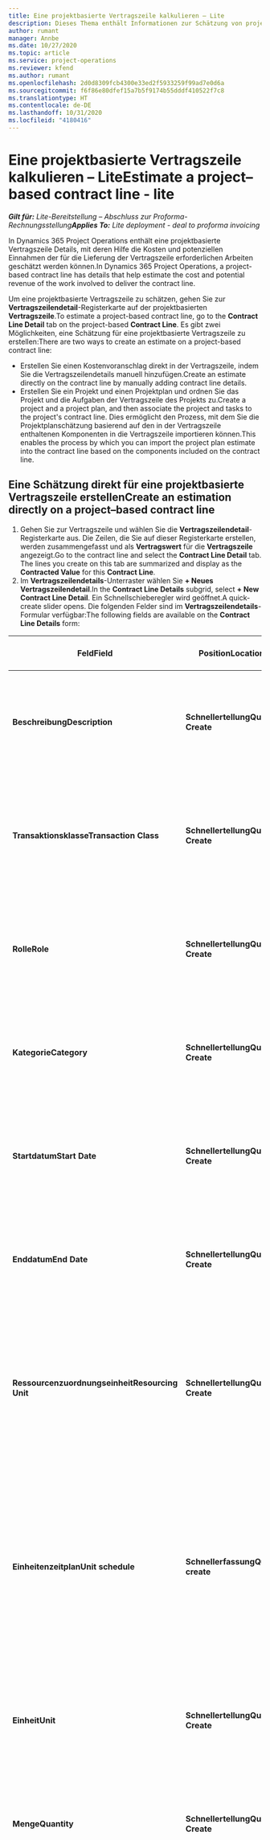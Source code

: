 ```yaml
---
title: Eine projektbasierte Vertragszeile kalkulieren – Lite
description: Dieses Thema enthält Informationen zur Schätzung von projektbasierten Vertragszeilen.
author: rumant
manager: Annbe
ms.date: 10/27/2020
ms.topic: article
ms.service: project-operations
ms.reviewer: kfend
ms.author: rumant
ms.openlocfilehash: 2d0d8309fcb4300e33ed2f5933259f99ad7e0d6a
ms.sourcegitcommit: f6f86e80dfef15a7b5f9174b55dddf410522f7c8
ms.translationtype: HT
ms.contentlocale: de-DE
ms.lasthandoff: 10/31/2020
ms.locfileid: "4180416"
---
```

# <a name="estimate-a-projectbased-contract-line---lite"></a><span data-ttu-id="9174e-103">Eine projektbasierte Vertragszeile kalkulieren – Lite</span><span class="sxs-lookup"><span data-stu-id="9174e-103">Estimate a project–based contract line - lite</span></span>

<span data-ttu-id="9174e-104">_**Gilt für:** Lite-Bereitstellung – Abschluss zur Proforma-Rechnungsstellung_</span><span class="sxs-lookup"><span data-stu-id="9174e-104">_**Applies To:** Lite deployment - deal to proforma invoicing_</span></span>

<span data-ttu-id="9174e-105">In Dynamics 365 Project Operations enthält eine projektbasierte Vertragszeile Details, mit deren Hilfe die Kosten und potenziellen Einnahmen der für die Lieferung der Vertragszeile erforderlichen Arbeiten geschätzt werden können.</span><span class="sxs-lookup"><span data-stu-id="9174e-105">In Dynamics 365 Project Operations, a project-based contract line has details that help estimate the cost and potential revenue of the work involved to deliver the contract line.</span></span>

<span data-ttu-id="9174e-106">Um eine projektbasierte Vertragszeile zu schätzen, gehen Sie zur **Vertragszeilendetail**-Registerkarte auf der projektbasierten **Vertragszeile**.</span><span class="sxs-lookup"><span data-stu-id="9174e-106">To estimate a project-based contract line, go to the **Contract Line Detail** tab on the project-based **Contract Line**.</span></span>  <span data-ttu-id="9174e-107">Es gibt zwei Möglichkeiten, eine Schätzung für eine projektbasierte Vertragszeile zu erstellen:</span><span class="sxs-lookup"><span data-stu-id="9174e-107">There are two ways to create an estimate on a project-based contract line:</span></span>

   - <span data-ttu-id="9174e-108">Erstellen Sie einen Kostenvoranschlag direkt in der Vertragszeile, indem Sie die Vertragszeilendetails manuell hinzufügen.</span><span class="sxs-lookup"><span data-stu-id="9174e-108">Create an estimate directly on the contract line by manually adding contract line details.</span></span>
   - <span data-ttu-id="9174e-109">Erstellen Sie ein Projekt und einen Projektplan und ordnen Sie das Projekt und die Aufgaben der Vertragszeile des Projekts zu.</span><span class="sxs-lookup"><span data-stu-id="9174e-109">Create a project and a project plan, and then associate the project and tasks to the project's contract line.</span></span> <span data-ttu-id="9174e-110">Dies ermöglicht den Prozess, mit dem Sie die Projektplanschätzung basierend auf den in der Vertragszeile enthaltenen Komponenten in die Vertragszeile importieren können.</span><span class="sxs-lookup"><span data-stu-id="9174e-110">This enables the process by which you can import the project plan estimate into the contract line based on the components included on the contract line.</span></span>

## <a name="create-an-estimation-directly-on-a-projectbased-contract-line"></a><span data-ttu-id="9174e-111">Eine Schätzung direkt für eine projektbasierte Vertragszeile erstellen</span><span class="sxs-lookup"><span data-stu-id="9174e-111">Create an estimation directly on a project–based contract line</span></span>

1. <span data-ttu-id="9174e-112">Gehen Sie zur Vertragszeile und wählen Sie die **Vertragszeilendetail**-Registerkarte aus. Die Zeilen, die Sie auf dieser Registerkarte erstellen, werden zusammengefasst und als **Vertragswert** für die **Vertragszeile** angezeigt.</span><span class="sxs-lookup"><span data-stu-id="9174e-112">Go to the contract line and select the **Contract Line Detail** tab. The lines you create on this tab are summarized and display as the **Contracted Value** for this **Contract Line**.</span></span> 
2. <span data-ttu-id="9174e-113">Im **Vertragszeilendetails**-Unterraster wählen Sie **+ Neues Vertragszeilendetail**.</span><span class="sxs-lookup"><span data-stu-id="9174e-113">In the **Contract Line Details** subgrid, select **+ New Contract Line Detail**.</span></span> <span data-ttu-id="9174e-114">Ein Schnellschieberegler wird geöffnet.</span><span class="sxs-lookup"><span data-stu-id="9174e-114">A quick-create slider opens.</span></span> <span data-ttu-id="9174e-115">Die folgenden Felder sind im **Vertragszeilendetails**-Formular verfügbar:</span><span class="sxs-lookup"><span data-stu-id="9174e-115">The following fields are available on the **Contract Line Details** form:</span></span>

| <span data-ttu-id="9174e-116">Feld</span><span class="sxs-lookup"><span data-stu-id="9174e-116">Field</span></span> | <span data-ttu-id="9174e-117">Position</span><span class="sxs-lookup"><span data-stu-id="9174e-117">Location</span></span> | <span data-ttu-id="9174e-118">Beschreibung des Dataflows</span><span class="sxs-lookup"><span data-stu-id="9174e-118">Description</span></span> | <span data-ttu-id="9174e-119">Nachgelagerte Auswirkungen</span><span class="sxs-lookup"><span data-stu-id="9174e-119">Downstream impact</span></span> |
| --- | --- | --- | --- |
| <span data-ttu-id="9174e-120">**Beschreibung**</span><span class="sxs-lookup"><span data-stu-id="9174e-120">**Description**</span></span> | <span data-ttu-id="9174e-121">**Schnellertellung**</span><span class="sxs-lookup"><span data-stu-id="9174e-121">**Quick Create**</span></span> | <span data-ttu-id="9174e-122">Eine Beschreibung der bestimmten Schätzung.</span><span class="sxs-lookup"><span data-stu-id="9174e-122">A description of the specific estimate.</span></span> | <span data-ttu-id="9174e-123">In diesem Feld werden standardmäßig die zugehörigen Vertragszeilendetails für Kosten verwendet, die automatisch erstellt werden.</span><span class="sxs-lookup"><span data-stu-id="9174e-123">This field defaults to the related contract line detail for costs that are automatically created.</span></span> |
| <span data-ttu-id="9174e-124">**Transaktionsklasse**</span><span class="sxs-lookup"><span data-stu-id="9174e-124">**Transaction Class**</span></span> | <span data-ttu-id="9174e-125">**Schnellertellung**</span><span class="sxs-lookup"><span data-stu-id="9174e-125">**Quick Create**</span></span> | <span data-ttu-id="9174e-126">Diese Dropdown-Liste enthält eine Liste der Transaktionsklassen, die auf der **Allgemein**-Registerkarte der projektbasierten Vertragszeile enthalten sind.</span><span class="sxs-lookup"><span data-stu-id="9174e-126">This drop-down is a list of transaction classes included on the **General** tab of the project-based contract line.</span></span> | <span data-ttu-id="9174e-127">In diesem Feld werden standardmäßig die zugehörigen Vertragszeilendetails für Kosten verwendet, die automatisch erstellt werden.</span><span class="sxs-lookup"><span data-stu-id="9174e-127">This field defaults to the related contract line detail for costs that are automatically created.</span></span> |
| <span data-ttu-id="9174e-128">**Rolle**</span><span class="sxs-lookup"><span data-stu-id="9174e-128">**Role**</span></span> | <span data-ttu-id="9174e-129">**Schnellertellung**</span><span class="sxs-lookup"><span data-stu-id="9174e-129">**Quick Create**</span></span> | <span data-ttu-id="9174e-130">Die Rolle der Person, die diese Arbeit ausführt oder diese Kosten verursacht.</span><span class="sxs-lookup"><span data-stu-id="9174e-130">The role of the person who is performing this work or incurring this expense.</span></span> | <span data-ttu-id="9174e-131">In diesem Feld werden standardmäßig die zugehörigen Vertragszeilendetails für Kosten verwendet, die automatisch erstellt werden.</span><span class="sxs-lookup"><span data-stu-id="9174e-131">This field defaults to the related contract line detail for costs that are automatically created.</span></span> |
| <span data-ttu-id="9174e-132">**Kategorie**</span><span class="sxs-lookup"><span data-stu-id="9174e-132">**Category**</span></span> | <span data-ttu-id="9174e-133">**Schnellertellung**</span><span class="sxs-lookup"><span data-stu-id="9174e-133">**Quick Create**</span></span> | <span data-ttu-id="9174e-134">Die Kategorie der Arbeit oder Ausgabe.</span><span class="sxs-lookup"><span data-stu-id="9174e-134">The category of the work or expense.</span></span> | <span data-ttu-id="9174e-135">In diesem Feld werden standardmäßig die zugehörigen Vertragszeilendetails für Kosten verwendet, die automatisch erstellt werden.</span><span class="sxs-lookup"><span data-stu-id="9174e-135">This field defaults to the related contract line detail for costs that are automatically created.</span></span> |
| <span data-ttu-id="9174e-136">**Startdatum**</span><span class="sxs-lookup"><span data-stu-id="9174e-136">**Start Date**</span></span> | <span data-ttu-id="9174e-137">**Schnellertellung**</span><span class="sxs-lookup"><span data-stu-id="9174e-137">**Quick Create**</span></span> | <span data-ttu-id="9174e-138">Das Startdatum der Arbeit.</span><span class="sxs-lookup"><span data-stu-id="9174e-138">The start date of the work.</span></span> | <span data-ttu-id="9174e-139">In diesem Feld werden standardmäßig die zugehörigen Vertragszeilendetails für Kosten verwendet, die automatisch erstellt werden.</span><span class="sxs-lookup"><span data-stu-id="9174e-139">This field defaults to the related contract line detail for costs that are automatically created.</span></span> |
| <span data-ttu-id="9174e-140">**Enddatum**</span><span class="sxs-lookup"><span data-stu-id="9174e-140">**End Date**</span></span> | <span data-ttu-id="9174e-141">**Schnellertellung**</span><span class="sxs-lookup"><span data-stu-id="9174e-141">**Quick Create**</span></span> | <span data-ttu-id="9174e-142">Das Enddatum der Arbeit.</span><span class="sxs-lookup"><span data-stu-id="9174e-142">The end date of the work.</span></span> | <span data-ttu-id="9174e-143">In diesem Feld werden standardmäßig die zugehörigen Vertragszeilendetails für Kosten verwendet, die automatisch erstellt werden.</span><span class="sxs-lookup"><span data-stu-id="9174e-143">This field defaults to the related contract line detail for the cost that is automatically created.</span></span> |
| <span data-ttu-id="9174e-144">**Ressourcenzuordnungseinheit**</span><span class="sxs-lookup"><span data-stu-id="9174e-144">**Resourcing Unit**</span></span> | <span data-ttu-id="9174e-145">**Schnellertellung**</span><span class="sxs-lookup"><span data-stu-id="9174e-145">**Quick Create**</span></span> | <span data-ttu-id="9174e-146">Die Ressourceneinheit , die diese Kosten verursacht und die Ressource bereitstellt, um daran zu arbeiten.</span><span class="sxs-lookup"><span data-stu-id="9174e-146">The resourcing unit that incurs this cost and provies the resource to work on it.</span></span> | <span data-ttu-id="9174e-147">In diesem Feld werden standardmäßig die zugehörigen Vertragszeilendetails für Kosten verwendet, die automatisch erstellt werden.</span><span class="sxs-lookup"><span data-stu-id="9174e-147">This field defaults to the related contract line detail for costs that are automatically created.</span></span> <span data-ttu-id="9174e-148">Dieses Feld wird auch zum Abrufen von Einstandspreisen verwendet.</span><span class="sxs-lookup"><span data-stu-id="9174e-148">This field is also used in cost price retrieval.</span></span> |
| <span data-ttu-id="9174e-149">**Einheitenzeitplan**</span><span class="sxs-lookup"><span data-stu-id="9174e-149">**Unit schedule**</span></span> | <span data-ttu-id="9174e-150">**Schnellerfassung**</span><span class="sxs-lookup"><span data-stu-id="9174e-150">**Quick create**</span></span> | <span data-ttu-id="9174e-151">Die Einheitsgruppe der Arbeit oder des Aufwands.</span><span class="sxs-lookup"><span data-stu-id="9174e-151">The unit group of the work or expense.</span></span> <span data-ttu-id="9174e-152">Einheiten gehören zu einem Einheitenplan oder einer Gruppe von Einheiten.</span><span class="sxs-lookup"><span data-stu-id="9174e-152">Units belong to a unit schedule or a group of units.</span></span> <span data-ttu-id="9174e-153">Zum Beispiel *Meilen* und *Kilometer (km)* sind Einheiten, die zu einer Gruppe von Einheiten gehören, die die Entfernung beschreiben.</span><span class="sxs-lookup"><span data-stu-id="9174e-153">For example, *miles* and *kilometers (Kms)* are units that belong to a group of units that describe distance.</span></span> | <span data-ttu-id="9174e-154">In diesem Feld werden standardmäßig die zugehörigen Vertragszeilendetails für Kosten verwendet, die automatisch erstellt werden.</span><span class="sxs-lookup"><span data-stu-id="9174e-154">This field defaults to the related contract line detail for costs that are automatically created.</span></span> |
| <span data-ttu-id="9174e-155">**Einheit**</span><span class="sxs-lookup"><span data-stu-id="9174e-155">**Unit**</span></span> | <span data-ttu-id="9174e-156">**Schnellertellung**</span><span class="sxs-lookup"><span data-stu-id="9174e-156">**Quick Create**</span></span> | <span data-ttu-id="9174e-157">Die Einheit der Arbeit oder des Aufwands.</span><span class="sxs-lookup"><span data-stu-id="9174e-157">The unit of work or expense.</span></span> | <span data-ttu-id="9174e-158">In diesem Feld werden standardmäßig die zugehörigen Vertragszeilendetails für Kosten verwendet, die automatisch erstellt werden.</span><span class="sxs-lookup"><span data-stu-id="9174e-158">This field defaults to the related contract line detail for costs that are automatically created.</span></span> |
| <span data-ttu-id="9174e-159">**Menge**</span><span class="sxs-lookup"><span data-stu-id="9174e-159">**Quantity**</span></span> | <span data-ttu-id="9174e-160">**Schnellertellung**</span><span class="sxs-lookup"><span data-stu-id="9174e-160">**Quick Create**</span></span> | <span data-ttu-id="9174e-161">Die Menge der Arbeit oder des Aufwands.</span><span class="sxs-lookup"><span data-stu-id="9174e-161">The quantity of work or expense.</span></span> | <span data-ttu-id="9174e-162">In diesem Feld werden standardmäßig die zugehörigen Vertragszeilendetails für Kosten verwendet, die automatisch erstellt werden.</span><span class="sxs-lookup"><span data-stu-id="9174e-162">This field defaults to the related contract line detail for costs that are automatically created.</span></span> |
| <span data-ttu-id="9174e-163">**Einheitenpreis**</span><span class="sxs-lookup"><span data-stu-id="9174e-163">**Unit price**</span></span> | <span data-ttu-id="9174e-164">**Schnellertellung**</span><span class="sxs-lookup"><span data-stu-id="9174e-164">**Quick Create**</span></span> | <span data-ttu-id="9174e-165">Der Rechnungssatz der Rolle, die die Arbeit ausführt, oder der Verkaufspreis der Ausgabenkategorie.</span><span class="sxs-lookup"><span data-stu-id="9174e-165">The bill rate of the role that is performing the work or the sales price of the expense category.</span></span> <span data-ttu-id="9174e-166">Dieses Feld wird standardmäßig für die **Zeit** basierend auf der Kombination aus Rolle und Ressourceneinheit in der Projektpreisliste verwendet, die für das Startdatum gültig ist.</span><span class="sxs-lookup"><span data-stu-id="9174e-166">This field defaults for **Time** based on the role and resourcing unit combination on the project price list that is effective for the start date.</span></span> <span data-ttu-id="9174e-167">Für Ausgaben stammt die Standardeinstellung dieses Felds aus der Preiseinstellung für die Transaktionskategorie in der Projektpreisliste, die für das Startdatum gültig ist.</span><span class="sxs-lookup"><span data-stu-id="9174e-167">For expenses, this field's default is from the price setup for the transaction category in the project price list that is effective for the start date.</span></span> <span data-ttu-id="9174e-168">Wenn die Preisberechnungsmethode für die Transaktionskategorie nicht **Preis pro Einheit** ist, gibt es keine Standardeinstellung, und dieses Feld bleibt leer.</span><span class="sxs-lookup"><span data-stu-id="9174e-168">If the pricing method for the transaction category is not **price-per-unit**, there is no default, and this field is left blank.</span></span> | <span data-ttu-id="9174e-169">Der Kostensatz der Rolle, die die Arbeit ausführt, oder die Kosten pro Einheit der Ausgabenkategorie.</span><span class="sxs-lookup"><span data-stu-id="9174e-169">The cost rate of the role that is performing the work, or the cost per unit of the expense category.</span></span> <span data-ttu-id="9174e-170">Dieses Feld ist standardmäßig auf **Zeit basierend auf der Rolle** und die Kombination der Ressourceneinheiten in der Rollenpreislinie der Kostenpreisliste, die der Vertragseinheit zum Stichtag beigefügt ist, eingestellt.</span><span class="sxs-lookup"><span data-stu-id="9174e-170">This field defaults for **Time based on the role** and the resourcing unit combination on the role price line of the cost price list attached to the contracting unit effective for the start date.</span></span> <span data-ttu-id="9174e-171">Für Ausgaben basiert die Standardeinstellung dieses Felds auf der Kategoriepreiszeile der Einstandspreisliste, die der Vertragseinheit zugeordnet und für das Startdatum gültig ist.</span><span class="sxs-lookup"><span data-stu-id="9174e-171">For expenses, this field's default is based on the category price line of the cost price list attached to the contracting unit that is effective for the start date.</span></span> <span data-ttu-id="9174e-172">Wenn die Preisberechnungsmethode für die Transaktionskategorie nicht Preis pro Einheit ist, gibt es keine Standardeinstellung, und dieses Feld bleibt leer.</span><span class="sxs-lookup"><span data-stu-id="9174e-172">If the pricing method for the transaction category is not price-per-unit, there is no default and this field is left blank.</span></span> |
| <span data-ttu-id="9174e-173">**Geschätzte Steuer**</span><span class="sxs-lookup"><span data-stu-id="9174e-173">**Estimated Tax**</span></span> | <span data-ttu-id="9174e-174">**Schnellertellung**</span><span class="sxs-lookup"><span data-stu-id="9174e-174">**Quick Create**</span></span> | <span data-ttu-id="9174e-175">Die geschätzte Steuer für diese Arbeit oder Ausgabe, wie vom Benutzer eingegeben.</span><span class="sxs-lookup"><span data-stu-id="9174e-175">The estimated tax for this work or expense as input by the user.</span></span> | <span data-ttu-id="9174e-176">Die geschätzte Steuer für diese Arbeit oder Ausgabe, wie vom Benutzer eingegeben.</span><span class="sxs-lookup"><span data-stu-id="9174e-176">The estimated tax for this work or expense as input by the user.</span></span> |
| <span data-ttu-id="9174e-177">**Betrag**</span><span class="sxs-lookup"><span data-stu-id="9174e-177">**Amount**</span></span> | <span data-ttu-id="9174e-178">**Schnellertellung**</span><span class="sxs-lookup"><span data-stu-id="9174e-178">**Quick Create**</span></span> | <span data-ttu-id="9174e-179">Dieser Wert in diesem Feld kann vom Benutzer hinzugefügt werden, wenn die Felder **Menge** und **Preis** leer bleiben.</span><span class="sxs-lookup"><span data-stu-id="9174e-179">This value in this field can be added by the user if the **Quantity** and **Price** fields are left blank.</span></span> <span data-ttu-id="9174e-180">Wenn **Menge** und **Preis** gefüllt sind, ist das **Menge**-Feld schreibgeschützt und wird als **(Menge \* Stückpreis) + Steuern** berechnet.</span><span class="sxs-lookup"><span data-stu-id="9174e-180">If **Quantity** and **Price** are filled, the **Amount** field is read-only and is calculated as **(Quantity \* Unit price) + Tax**.</span></span> | &nbsp; |

## <a name="update-prices-on-contract-line-details"></a><span data-ttu-id="9174e-181">Aktualisieren Sie die Preise für Vertragsdetails</span><span class="sxs-lookup"><span data-stu-id="9174e-181">Update prices on contract line details</span></span>

<span data-ttu-id="9174e-182">Wenn Sie die Preise in der Projektpreisliste ändern, die dem Vertrag beigefügt ist, oder in der Kostenpreisliste der Vertragseinheit, können Sie die Preise in den einzelnen Vertragszeilendetails aktualisieren, um die Änderung widerzuspiegeln.</span><span class="sxs-lookup"><span data-stu-id="9174e-182">If you change prices on the project price list that is attached to the contract or the cost price list of the contracting unit, you can refresh the prices on the individual contract line details to reflect the change.</span></span> <span data-ttu-id="9174e-183">Wählen Sie auf der **Vertrag**-Seite **Neu berechnen** aus.</span><span class="sxs-lookup"><span data-stu-id="9174e-183">On the **Contract** page, select **Recalculate**.</span></span> <span data-ttu-id="9174e-184">Eine Warnung informiert Sie darüber, dass die Preise für alle Vertragszeilen in diesem Vertrag zurückgesetzt werden.</span><span class="sxs-lookup"><span data-stu-id="9174e-184">A warning opens to inform you that prices for all contract lines on this contract are reset.</span></span> <span data-ttu-id="9174e-185">Wählen Sie **Ja**, um die Preise sowohl für Verkaufs- als auch für Kostenvertragsdetails zu aktualisieren.</span><span class="sxs-lookup"><span data-stu-id="9174e-185">Select **Yes** to refresh prices for both sales and cost contract line details.</span></span>

## <a name="access-contract-line-details-for-cost"></a><span data-ttu-id="9174e-186">Greifen Sie auf die Kosten der Vertragszeile zu</span><span class="sxs-lookup"><span data-stu-id="9174e-186">Access contract line details for cost</span></span>

<span data-ttu-id="9174e-187">Auf der **Vertragszeilendetails**-Registerkarte wählen Sie eine Zeile im Raster aus, um Aktionen in der Symbolleiste des Unterrasters anzuzeigen.</span><span class="sxs-lookup"><span data-stu-id="9174e-187">On the **Contract Line Details** tab, select a row in the grid to display actions on the toolbar of the subgrid.</span></span> <span data-ttu-id="9174e-188">Die erste Aktion in der Symbolleiste des Unterrasters ist **Kostendetail öffnen**.</span><span class="sxs-lookup"><span data-stu-id="9174e-188">The first action on the subgrid tool bar is **Open Cost Detail**.</span></span> <span data-ttu-id="9174e-189">Wählen Sie **Kostendetail öffnen** aus, um den entsprechenden Kostensatz und den entsprechenden Betrag für diese Vertragszeilendetails anzuzeigen.</span><span class="sxs-lookup"><span data-stu-id="9174e-189">To see the related cost rate and amount for this contract line detail, select **Open Cost Detail**.</span></span> 

> [!NOTE]
> <span data-ttu-id="9174e-190">Durch das Ändern des Ressourcenzuordnungsunternehmen, der Ressourceneinheit, der Menge, der Daten, der Rolle oder der Kategoriewerte in den Vertragszeilendetails für **Kosten** werden auch die entsprechenden Werte im Vertragszeilendetail für **Vertrieb** geändert.</span><span class="sxs-lookup"><span data-stu-id="9174e-190">Changing the resourcing company, resourcing unit, quantity, dates, role, or category values on the contract line detail for **Cost** also changes the corresponding values on the contract line detail for **Sales**.</span></span>

## <a name="currency-on-contract-line-details-for-cost-and-sales"></a><span data-ttu-id="9174e-191">Angaben zur Währung in der Vertragszeile für Kosten und Umsatz</span><span class="sxs-lookup"><span data-stu-id="9174e-191">Currency on contract line details for cost and sales</span></span>

<span data-ttu-id="9174e-192">Das Vertragszeilendetail für **Vertrieb** legt die Standardwährung aus der Projektpreisliste fest, die für das Startdatum des Vertragszeilendetails gültig ist.</span><span class="sxs-lookup"><span data-stu-id="9174e-192">The contract line detail for **Sales** sets the default currency from the project price list that is effective for the start date of the contract line detail.</span></span>

<span data-ttu-id="9174e-193">Das Vertragszeilendetail für **Kosten** legt die Standardwährung aus der Preisliste der Vertragseinheit des Vertrags fest, die für das Startdatum des Vertragszeilendetails für **Kosten** gültig ist.</span><span class="sxs-lookup"><span data-stu-id="9174e-193">The contract line detail for **Cost** sets the default currency from the price list of the contracting unit of the contract that is effective for the start date of the contract line detail for **Cost**.</span></span>

<span data-ttu-id="9174e-194">Rentabilitätsberechnungen konvertieren die Beträge für die Vertragszeilendetails für **Kosten** und **Vertrieb** in die Basiswährung der Umgebung, um die tatsächlichen und geschätzten Gesamtmargen des Vertrags zu melden.</span><span class="sxs-lookup"><span data-stu-id="9174e-194">Profitability calculations convert the amounts for the contract line details for **Cost** and **Sales** into the base currency of the environment to report the overall actual and estimated margins on the contract.</span></span>

> [!NOTE]
> <span data-ttu-id="9174e-195">Währungsrundungsfehler und geänderte Margen können aufgrund fehlender datumswirksamer Wechselkurse auftreten.</span><span class="sxs-lookup"><span data-stu-id="9174e-195">Currency rounding errors and changed margins could occur because of the lack of date effective exchange rates.</span></span> <span data-ttu-id="9174e-196">Verwenden Sie diese Berechnungen für Projektverträge nur als Näherungswerte und nicht für tatsächliche gesetzliche oder andere Berichte, die eine höhere Rundungsgenauigkeit und Kenntnis der Datumseffektivität für Wechselkurse erfordern.</span><span class="sxs-lookup"><span data-stu-id="9174e-196">Use these calculations on project contracts only as approximations and not for actual statutory or other reporting that requires higher precision of rounding and awareness of date effectivity for exchange rates.</span></span>
